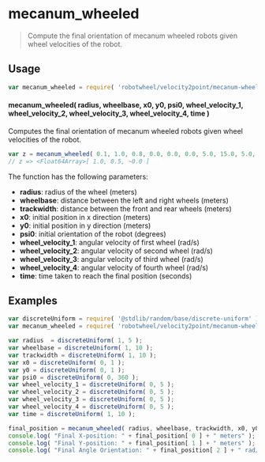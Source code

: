 # mecanum_wheeled

> Compute the final orientation of mecanum wheeled robots given wheel velocities of the robot.

<section class="usage">

## Usage

```javascript
var mecanum_wheeled = require( 'robotwheel/velocity2point/mecanum-wheeled' );
```

#### mecanum_wheeled( radius, wheelbase, x0, y0, psi0, wheel_velocity_1, wheel_velocity_2, wheel_velocity_3, wheel_velocity_4, time )

Computes the final orientation of mecanum wheeled robots given wheel velocities of the robot.

```javascript
var z = mecanum_wheeled( 0.1, 1.0, 0.8, 0.0, 0.0, 0.0, 5.0, 15.0, 5.0, 15.0, 1.0 );
// z => <Float64Array>[ 1.0, 0.5, ~0.0 ]
```

The function has the following parameters:

-  **radius**: radius of the wheel (meters)
-  **wheelbase**: distance between the left and right wheels (meters)
-  **trackwidth**: distance between the front and rear wheels (meters)
-  **x0**: initial position in x direction (meters)
-  **y0**: initial position in y direction (meters)
-  **psi0**: initial orientation of the robot (degrees)
-  **wheel_velocity_1**: angular velocity of first wheel (rad/s)
-  **wheel_velocity_2**: angular velocity of second wheel (rad/s)
-  **wheel_velocity_3**: angular velocity of third wheel (rad/s)
-  **wheel_velocity_4**: angular velocity of fourth wheel (rad/s)
-  **time**: time taken to reach the final position (seconds)

</section>

<!-- ./usage -->

<section class="examples">

## Examples

```javascript
var discreteUniform = require( '@stdlib/random/base/discrete-uniform' );
var mecanum_wheeled = require( 'robotwheel/velocity2point/mecanum-wheeled' );

var radius  = discreteUniform( 1, 5 );
var wheelbase = discreteUniform( 1, 10 );
var trackwidth = discreteUniform( 1, 10 );
var x0 = discreteUniform( 0, 1 );
var y0 = discreteUniform( 0, 1 );
var psi0 = discreteUniform( 0, 360 );
var wheel_velocity_1 = discreteUniform( 0, 5 );
var wheel_velocity_2 = discreteUniform( 0, 5 );
var wheel_velocity_3 = discreteUniform( 0, 5 );
var wheel_velocity_4 = discreteUniform( 0, 5 );
var time = discreteUniform( 1, 10 );

final_position = mecanum_wheeled( radius, wheelbase, trackwidth, x0, y0, psi0, wheel_velocity_1, wheel_velocity_2, wheel_velocity_3, wheel_velocity_4, time );
console.log( "Final X-position: " + final_position[ 0 ] + " meters" );
console.log( "Final Y-position: " + final_position[ 1 ] + " meters" );
console.log( "Final Angle Orientation: " + final_position[ 2 ] + " rad/s" );
```